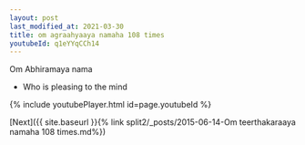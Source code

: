 ```yaml
---
layout: post
last_modified_at: 2021-03-30
title: om agraahyaaya namaha 108 times
youtubeId: q1eYYqCCh14
---
```

 
 
Om Abhiramaya nama 
 
 -  Who is pleasing to the mind 
 
  
 
  
 
 
 
 
 
 


{% include youtubePlayer.html id=page.youtubeId %}
 
[Next]({{ site.baseurl }}{% link  split2/_posts/2015-06-14-Om teerthakaraaya namaha 108 times.md%})
 
